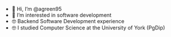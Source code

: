 - 👋 Hi, I’m @agreen95
- 👀 I’m interested in software development
- 🤓 Backend Software Development experience
- 🤓 I studied Computer Science at the University of York (PgDip)

<!---
agreen95/agreen95 is a ✨ special ✨ repository because its `README.md` (this file) appears on your GitHub profile.
You can click the Preview link to take a look at your changes.
--->
